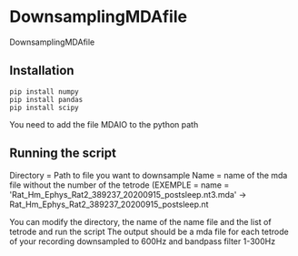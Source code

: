 # DownsamplingMDAfile
DownsamplingMDAfile
## Installation 



```
pip install numpy
pip install pandas
pip install scipy
```

You need to add the file MDAIO to the python path

## Running the script
Directory = Path to file you want to downsample
Name = name of the mda file without the number of the tetrode (EXEMPLE = name = 'Rat_Hm_Ephys_Rat2_389237_20200915_postsleep.nt3.mda' -> Rat_Hm_Ephys_Rat2_389237_20200915_postsleep.nt

You can modify the directory, the name of the name file and the list of tetrode and run the script
The output should be a mda file for each tetrode of your recording downsampled to 600Hz and bandpass filter 1-300Hz
